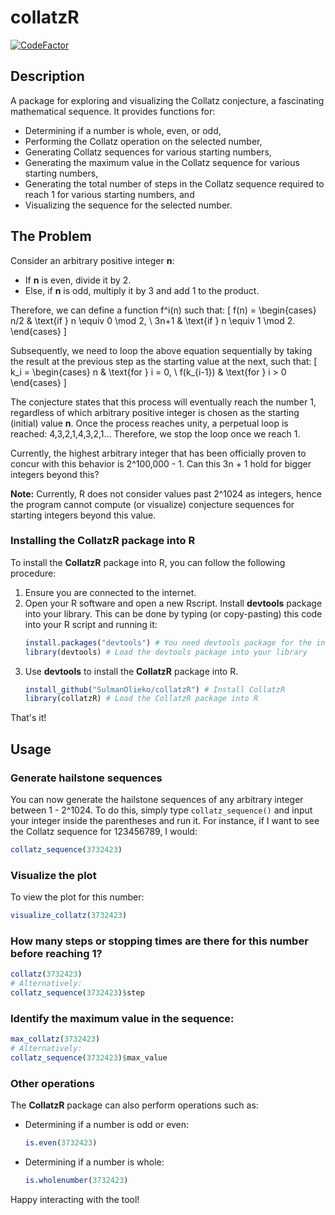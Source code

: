 
# collatzR
[![CodeFactor](https://www.codefactor.io/repository/github/sulmanolieko/collatzr/badge)](https://www.codefactor.io/repository/github/sulmanolieko/collatzr)

## Description
A package for exploring and visualizing the Collatz conjecture, a fascinating mathematical sequence. It provides functions for:
- Determining if a number is whole, even, or odd,
- Performing the Collatz operation on the selected number,
- Generating Collatz sequences for various starting numbers,
- Generating the maximum value in the Collatz sequence for various starting numbers,
- Generating the total number of steps in the Collatz sequence required to reach 1 for various starting numbers, and
- Visualizing the sequence for the selected number.

## The Problem
Consider an arbitrary positive integer **n**:
- If **n** is even, divide it by 2.
- Else, if **n** is odd, multiply it by 3 and add 1 to the product.

Therefore, we can define a function f^i(n) such that:
\[ f(n) = \begin{cases} n/2 & \text{if } n \equiv 0 \mod 2, \\ 3n+1 & \text{if } n \equiv 1 \mod 2. \end{cases} \]

Subsequently, we need to loop the above equation sequentially by taking the result at the previous step as the starting value at the next, such that:
\[ k_i = \begin{cases} n & \text{for } i = 0, \\ f(k_{i-1}) & \text{for } i > 0 \end{cases} \]

The conjecture states that this process will eventually reach the number 1, regardless of which arbitrary positive integer is chosen as the starting (initial) value **n**. Once the process reaches unity, a perpetual loop is reached: 4,3,2,1,4,3,2,1... Therefore, we stop the loop once we reach 1.

Currently, the highest arbitrary integer that has been officially proven to concur with this behavior is 2^100,000 - 1. Can this 3n + 1 hold for bigger integers beyond this?

**Note:** Currently, R does not consider values past 2^1024 as integers, hence the program cannot compute (or visualize) conjecture sequences for starting integers beyond this value.

### Installing the CollatzR package into R
To install the **CollatzR** package into R, you can follow the following procedure:
1. Ensure you are connected to the internet.
2. Open your R software and open a new Rscript. Install **devtools** package into your library. This can be done by typing (or copy-pasting) this code into your R script and running it:
   ```R
   install.packages("devtools") # You need devtools package for the installation of packages from Github
   library(devtools) # Load the devtools package into your library
   ```
3. Use **devtools** to install the **CollatzR** package into R.
   ```R
   install_github("SulmanOlieko/collatzR") # Install CollatzR
   library(collatzR) # Load the CollatzR package into R
   ```

That's it!

## Usage
### Generate hailstone sequences
You can now generate the hailstone sequences of any arbitrary integer between 1 - 2^1024. To do this, simply type `collatz_sequence()` and input your integer inside the parentheses and run it. For instance, if I want to see the Collatz sequence for 123456789, I would:
```R
collatz_sequence(3732423)
```

### Visualize the plot
To view the plot for this number:
```R
visualize_collatz(3732423)
```

### How many steps or stopping times are there for this number before reaching 1?
```R
collatz(3732423)
# Alternatively:
collatz_sequence(3732423)$step
```

### Identify the maximum value in the sequence:
```R
max_collatz(3732423)
# Alternatively:
collatz_sequence(3732423)$max_value
```

### Other operations
The **CollatzR** package can also perform operations such as:
- Determining if a number is odd or even:
  ```R
  is.even(3732423)
  ```

- Determining if a number is whole:
  ```R
  is.wholenumber(3732423)
  ```

Happy interacting with the tool!
```
